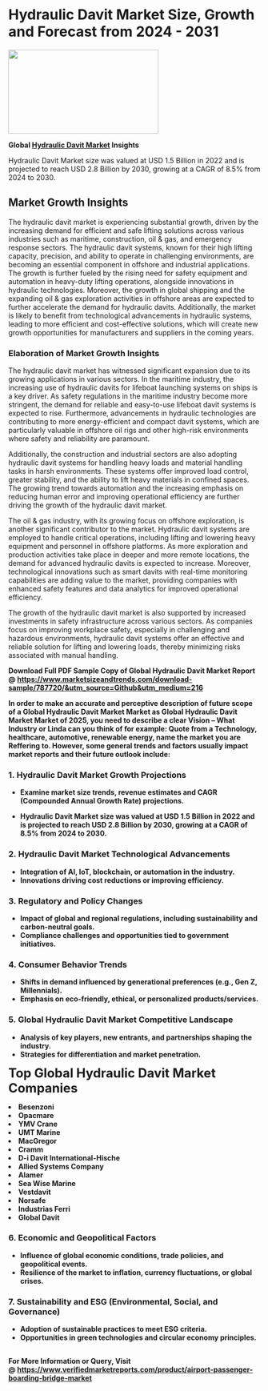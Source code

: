<H1>Hydraulic Davit Market Size, Growth and Forecast from 2024 - 2031</H1><img class="aligncenter size-medium wp-image-584254" src="https://thirdeyenews.in/wp-content/uploads/2024/09/Global-Market-Research-300x168.jpeg" alt="" width="300" height="168" /><p><strong>Global&nbsp;<a href="https://www.marketsizeandtrends.com/download-sample/787720/&amp;utm_source=Github&utm_medium=216">Hydraulic Davit Market</a> Insights</strong></p><p>Hydraulic Davit Market size was valued at USD 1.5 Billion in 2022 and is projected to reach USD 2.8 Billion by 2030, growing at a CAGR of 8.5% from 2024 to 2030.</p><p><h2>Market Growth Insights</h2> <p>The hydraulic davit market is experiencing substantial growth, driven by the increasing demand for efficient and safe lifting solutions across various industries such as maritime, construction, oil & gas, and emergency response sectors. The hydraulic davit systems, known for their high lifting capacity, precision, and ability to operate in challenging environments, are becoming an essential component in offshore and industrial applications. The growth is further fueled by the rising need for safety equipment and automation in heavy-duty lifting operations, alongside innovations in hydraulic technologies. Moreover, the growth in global shipping and the expanding oil & gas exploration activities in offshore areas are expected to further accelerate the demand for hydraulic davits. Additionally, the market is likely to benefit from technological advancements in hydraulic systems, leading to more efficient and cost-effective solutions, which will create new growth opportunities for manufacturers and suppliers in the coming years.</p> <p><strong></strong></p> <h3>Elaboration of Market Growth Insights</h3> <p>The hydraulic davit market has witnessed significant expansion due to its growing applications in various sectors. In the maritime industry, the increasing use of hydraulic davits for lifeboat launching systems on ships is a key driver. As safety regulations in the maritime industry become more stringent, the demand for reliable and easy-to-use lifeboat davit systems is expected to rise. Furthermore, advancements in hydraulic technologies are contributing to more energy-efficient and compact davit systems, which are particularly valuable in offshore oil rigs and other high-risk environments where safety and reliability are paramount.</p> <p>Additionally, the construction and industrial sectors are also adopting hydraulic davit systems for handling heavy loads and material handling tasks in harsh environments. These systems offer improved load control, greater stability, and the ability to lift heavy materials in confined spaces. The growing trend towards automation and the increasing emphasis on reducing human error and improving operational efficiency are further driving the growth of the hydraulic davit market.</p> <p>The oil & gas industry, with its growing focus on offshore exploration, is another significant contributor to the market. Hydraulic davit systems are employed to handle critical operations, including lifting and lowering heavy equipment and personnel in offshore platforms. As more exploration and production activities take place in deeper and more remote locations, the demand for advanced hydraulic davits is expected to increase. Moreover, technological innovations such as smart davits with real-time monitoring capabilities are adding value to the market, providing companies with enhanced safety features and data analytics for improved operational efficiency.</p> <p>The growth of the hydraulic davit market is also supported by increased investments in safety infrastructure across various sectors. As companies focus on improving workplace safety, especially in challenging and hazardous environments, hydraulic davit systems offer an effective and reliable solution for lifting and lowering loads, thereby minimizing risks associated with manual handling.</p> <p><strong></p><p><span class=""><strong>Download Full PDF Sample Copy of Global Hydraulic Davit Market Report</strong> @ <a href="https://www.marketsizeandtrends.com/download-sample/787720/&amp;utm_source=Github&utm_medium=216" target="_blank">https://www.marketsizeandtrends.com/download-sample/787720/&amp;utm_source=Github&utm_medium=216</a></span></p><p>In order to make an accurate and perceptive description of future scope of a Global&nbsp;Hydraulic Davit Market Market as Global&nbsp;Hydraulic Davit Market Market of 2025, you need to describe a clear Vision &ndash; What Industry or Linda can you think of for example: Quote from a Technology, healthcare, automotive, renewable energy, name the market you are Reffering to. However, some general trends and factors usually impact market reports and their future outlook include:</p><h3>1.&nbsp;<strong>Hydraulic Davit Market Growth Projections</strong></h3><ul><li>Examine market size trends, revenue estimates and CAGR (Compounded Annual Growth Rate) projections.</li><li><p>Hydraulic Davit Market size was valued at USD 1.5 Billion in 2022 and is projected to reach USD 2.8 Billion by 2030, growing at a CAGR of 8.5% from 2024 to 2030.</p></li></ul><h3>2.&nbsp;<strong>Hydraulic Davit Market Technological Advancements</strong></h3><ul><li>Integration of AI, IoT, blockchain, or automation in the industry.</li><li>Innovations driving cost reductions or improving efficiency.</li></ul><h3>3.&nbsp;<strong>Regulatory and Policy Changes</strong></h3><ul><li>Impact of global and regional regulations, including sustainability and carbon-neutral goals.</li><li>Compliance challenges and opportunities tied to government initiatives.</li></ul><h3>4.&nbsp;<strong>Consumer Behavior Trends</strong></h3><ul><li>Shifts in demand influenced by generational preferences (e.g., Gen Z, Millennials).</li><li>Emphasis on eco-friendly, ethical, or personalized products/services.</li></ul><h3>5.&nbsp;<strong>Global Hydraulic Davit Market Competitive Landscape</strong></h3><ul><li>Analysis of key players, new entrants, and partnerships shaping the industry.</li><li>Strategies for differentiation and market penetration.</li></ul><p data-pm-slice="1 1 []"><span style="color: inherit; font-family: inherit; font-size: 25px;">Top Global Hydraulic Davit Market Companies</span></p><div class="" data-test-id=""><p><li>Besenzoni</li><li> Opacmare</li><li> YMV Crane</li><li> UMT Marine</li><li> MacGregor</li><li> Cramm</li><li> D-i Davit International-Hische</li><li> Allied Systems Company</li><li> Alamer</li><li> Sea Wise Marine</li><li> Vestdavit</li><li> Norsafe</li><li> Industrias Ferri</li><li> Global Davit</li></p></div><h3>6.&nbsp;<strong>Economic and Geopolitical Factors</strong></h3><ul><li>Influence of global economic conditions, trade policies, and geopolitical events.</li><li>Resilience of the market to inflation, currency fluctuations, or global crises.</li></ul><h3>7.&nbsp;<strong>Sustainability and ESG (Environmental, Social, and Governance)</strong></h3><ul><li>Adoption of sustainable practices to meet ESG criteria.</li><li>Opportunities in green technologies and circular economy principles.</li></ul><h2><strong style="font-size: 14px;">For More Information or Query, Visit @&nbsp;</strong><a style="background-color: #ffffff; font-size: 14px;" href="https://www.marketsizeandtrends.com/report/hydraulic-davit-market/" target="_blank">https://www.verifiedmarketreports.com/product/airport-passenger-boarding-bridge-market</a></h2>
